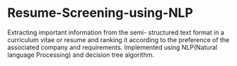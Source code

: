# Resume-Screening-using-NLP

Extracting important information from the semi- structured text format in a curriculum vitae or resume and ranking it according to the preference of the associated company and requirements. Implemented using NLP(Natural language Processing) and decision tree algorithm.
